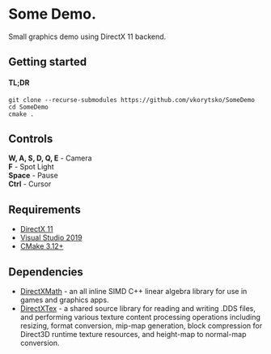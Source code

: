 # Some Demo.
Small graphics demo using DirectX 11 backend.

## Getting started
#### TL;DR
`git clone --recurse-submodules https://github.com/vkorytsko/SomeDemo`\
`cd SomeDemo`\
`cmake .`

## Controls
**W, A, S, D, Q, E** - Camera\
**F** - Spot Light\
**Space** - Pause\
**Ctrl** - Cursor

## Requirements
- [DirectX 11](https://support.microsoft.com/en-us/topic/how-to-install-the-latest-version-of-directx-d1f5ffa5-dae2-246c-91b1-ee1e973ed8c2)
- [Visual Studio 2019](https://visualstudio.microsoft.com/ru/downloads/)
- [CMake 3.12+](https://cmake.org/install/)

## Dependencies
- [DirectXMath](https://github.com/microsoft/DirectXMath) - an all inline SIMD C++ linear algebra library for use in games and graphics apps.
- [DirectXTex](https://github.com/microsoft/DirectXTex) - a shared source library for reading and writing .DDS files, and performing various texture content processing operations including resizing, format conversion, mip-map generation, block compression for Direct3D runtime texture resources, and height-map to normal-map conversion.
